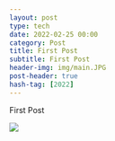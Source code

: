```yaml
---
layout: post
type: tech
date: 2022-02-25 00:00
category: Post
title: First Post
subtitle: First Post
header-img: img/main.JPG
post-header: true
hash-tag: [2022]
---
```


First Post

<img src="img/main.JPG">